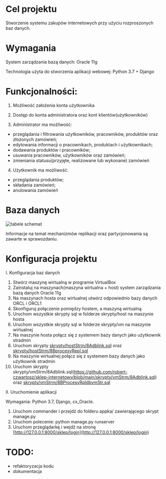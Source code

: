 Cel projektu 
==========

Stworzenie systemu zakupów internetowych przy użyciu rozproszonych baz danych.

Wymagania
==========

System zarządzania bazą danych: Oracle 11g

Technologia użyta do stworzenia aplikacji webowej: Python 3.7 + Django

Funkcjonalności:
==============
1. Możliwość założenia konta użytkownika

2. Dostęp do konta administratora oraz kont klientów(użytkowników)

3. Administrator ma możliwość:
* przeglądania i filtrowania użytkowników, pracowników, produktów oraz złożonych zamówień;
* edytowania informacji o pracownikach, produktach i użytkownikach;
* dodawania produktów i pracowników;
* usuwania pracowników, użytkowników oraz zamówień;
* zmieniania statusu(przyjęte, realizowane lub wykonane) zamówień

4. Użytkownik ma możliwość:
* przeglądania produktów;
* składania zamówień;
* anulowania zamówień

Baza danych
========

![tabele schemat](/path/to/img.jpg "Tabele w bazie danych")

Informacje na temat mechanizmów replikacji oraz partycjonowania są zawarte w sprawozdaniu.

Konfiguracja projektu
===================

I. Konfiguracja baz danych

1. Stwórz maszynę wirtualną w programie VirtualBox
2. Zainstaluj na maszynach(maszyna wirtualna + host) system zarządzania bazą danych Oracle 11g
3. Na maszynach hosta oraz wirtualnej utwórz odpowiednio bazy danych ORCL i ORCL1
4. Skonfiguruj połączenie pomiędzy hostem, a maszyną wirtualną
5. Uruchom wszystkie skrypty sql w folderze skrypty/host na maszynie hosta
6. Uruchom wszystkie skrypty sql w folderze skrypty/vm na maszynie wirtualnej
7. Na maszynie hosta połącz się z systemem bazy danych jako użytkownik stradmin
8. Uruchom skrypty [skrypty/hostStrm/8Adblink.sql](https://github.com/robert-czwartosz/sklep-internetowy/blob/main/skrypty/hostStrm/8Adblink.sql) oraz [skrypty/hostStrm/8BprocesyRepl.sql](https://github.com/robert-czwartosz/sklep-internetowy/blob/main/skrypty/hostStrm/8BprocesyRepl.sql)
9. Na maszynie wirtualnej połącz się z systemem bazy danych jako użytkownik stradmin
10. Uruchom skrypty skrypty/vmStrm/8Adblink.sql(https://github.com/robert-czwartosz/sklep-internetowy/blob/main/skrypty/vmStrm/8Adblink.sql) oraz [skrypty/vmStrm/8BProcesyRpldbvmStr.sql](https://github.com/robert-czwartosz/sklep-internetowy/blob/main/skrypty/vmStrm/8BprocesyRepldbvmStr.sql)

II. Uruchomienie aplikacji

Wymagania: Python 3.7, Django, cx_Oracle.
1. Uruchom commander i przejdź do folderu appka/ zawierającego skrypt manage.py
2. Uruchom polecenie: python manage.py runserver
3. Uruchom przeglądarkę i wejdź na stronę [http://127.0.0.1:8000/sklep/login](http://127.0.0.1:8000/sklep/login)


TODO:
====

* refaktoryzacja kodu
* dokumentacja